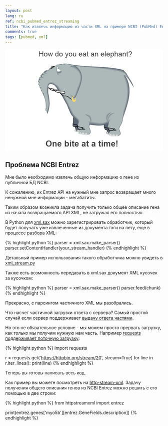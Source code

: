 ```yaml
---
layout: post
lang: ru
ref: ncbi_pubmed_entrez_streaming
title: "Как извлечь информацию из части XML на примере NCBI (PubMed) Entrez API"
comments: true
tags: [pubmed, xml]
---
```

![](/images/eating-an-elephant-one-bite-at-a-time.png)

## Проблема NCBI Entrez

Мне было необходимо извлечь общую информацию о гене
из публичной БД NCBI.

К сожалению, их Entrez API на нужный мне запрос возвращает много ненужной мне
информации - мегабатйты.

Таким образом возникла задача получить только общее описание гена из
начала возвращаемого API XML, не загружая его полностью.

В Python для [xml.sax](https://docs.python.org/3.7/library/xml.sax.html) 
можно зарегистрировать обработчик, который будет получать уже извлеченные
из документа тэги на лету, еще в процессе разбора XML:

{% highlight python %}
parser = xml.sax.make_parser()
parser.setContentHandler(your_stream_handler)
{% endhighlight %}

Детальный пример использования такого обработчика можно увидеть в
[xml_stream.py](https://github.com/andgineer/http-stream-xml/blob/master/httpstreamxml/xml_stream.py)

Также есть возможность передавать в xml.sax документ XML кусочек за кусочком:

{% highlight python %}
parser = xml.sax.make_parser()
parser.feed(chunk)
{% endhighlight %}

Прекрасно, с парсингом частичного XML мы разобрались.

Что насчет частичной загрузки ответа с сервера? 
Самый простой случай если сервер поддерживает
[выдачу ответа частями](https://en.wikipedia.org/wiki/Chunked_transfer_encoding).

Но это не обязательное условие - мы можем просто прервать загрузку, как только
мы получим нужную нам часть.
Например [requests поддерживает поточную загрузку](https://requests.kennethreitz.org/en/master/user/advanced/#body-content-workflow):

{% highlight python %}
import requests

r = requests.get('https://httpbin.org/stream/20', stream=True)
for line in r.iter_lines():
    print(line)
{% endhighlight %}

Теперь вы готовы написать весь код.

Как пример вы можете посмотреть на 
[http-stream-xml](https://http-stream-xml.sorokin.engineer/en/latest/).
Задачу получения общего описания генов из NCBI Entrez можно решить с его 
помощью в две строки:

{% highlight python %}
from httpstreamxml import entrez

print(entrez.genes['myo5b'][entrez.GeneFields.description])
{% endhighlight %}